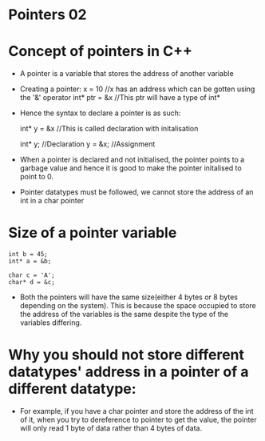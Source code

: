 # Pointers 02

# Concept of pointers in C++

- A pointer is a variable that stores the address of another variable

- Creating a pointer:
	x = 10 //x has an address which can be gotten using the '&' operator
	int* ptr = &x //This ptr will have a type of int*

- Hence the syntax to declare a pointer is as such:

	int* y = &x  //This is called declaration with initalisation
	
	int* y; //Declaration
	y = &x; //Assignment

- When a pointer is declared and not initialised, the pointer points to a garbage value and hence it is good to make the pointer initalised to point to 0.


- Pointer datatypes must be followed, we cannot store the address of an int in a char pointer


# Size of a pointer variable

	int b = 45;
	int* a = &b; 

	char c = 'A';
	char* d = &c;

- Both the pointers will have the same size(either 4 bytes or 8 bytes depending on the system). This is because the space occupied to store the address of the variables is the same despite the type of the variables differing.

# Why you should not store different datatypes' address in a pointer of a different datatype:

- For example, if you have a char pointer and store the address of the int of it, when you try to dereference to pointer to get the value, the pointer will only read 1 byte of data rather than 4 bytes of data. 

